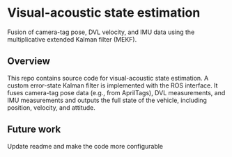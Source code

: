 # Visual-acoustic state estimation
Fusion of camera-tag pose, DVL velocity, and IMU data using the multiplicative extended Kalman filter (MEKF).

## Overview
This repo contains source code for visual-acoustic state estimation. A custom error-state Kalman filter is implemented with the ROS interface. It fuses camera-tag pose data (e.g., from AprilTags), DVL measurements, and IMU measurements and outputs the full state of the vehicle, including position, velocity, and attitude.

## Future work
Update readme and make the code more configurable
